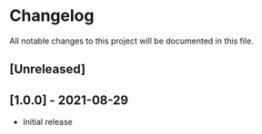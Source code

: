 # Changelog
All notable changes to this project will be documented in this file.

## [Unreleased]


## [1.0.0] - 2021-08-29
- Initial release